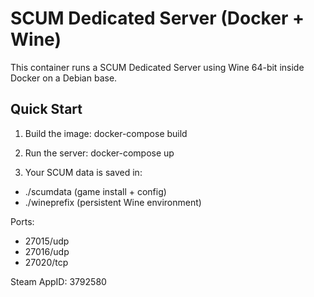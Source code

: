 # SCUM Dedicated Server (Docker + Wine)

This container runs a SCUM Dedicated Server using Wine 64-bit inside Docker on a Debian base.

## Quick Start

1. Build the image:
    docker-compose build

2. Run the server:
    docker-compose up 

3. Your SCUM data is saved in:
- ./scumdata (game install + config)
- ./wineprefix (persistent Wine environment)

Ports:
- 27015/udp
- 27016/udp
- 27020/tcp

Steam AppID: 3792580


